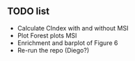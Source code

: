 ## TODO list
* Calculate CIndex with and without MSI
* Plot Forest plots MSI
* Enrichment and barplot of Figure 6
* Re-run the repo (Diego?)